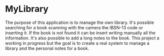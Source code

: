 # MyLibrary

The purpose of this application is to manage the own library. It's possible searching for a book scanning with the camera the IBSN-13 code or inserting it. If the book is not found it can be insert writing manually all the information. It's also possible to add a long notes to the book. This project a working in progress but the goal is to create a real system to manage a library and the personal notes for a book.

